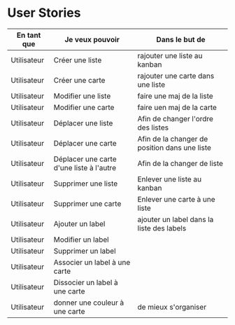 # User Stories

|En tant que|Je veux pouvoir| Dans le but de|
|---|---|---|
|Utilisateur| Créer une liste| rajouter une liste au kanban|
|Utilisateur| Créer une carte | rajouter une carte dans une liste|
|Utilisateur| Modifier une liste| faire une maj de la liste|
|Utilisateur| Modifier une carte| faire uen maj de la carte|
|Utilisateur| Déplacer une liste| Afin de changer l'ordre des listes|
|Utilisateur| Déplacer une carte| Afin de la changer de position dans une liste|
|Utilisateur| Déplacer une carte d'une liste à l'autre| Afin de la changer de liste|
|Utilisateur| Supprimer une liste| Enlever une liste au kanban|
|Utilisateur| Supprimer une carte| Enlever une carte à une liste|
|Utilisateur| Ajouter un label| ajouter un label dans la liste des labels| Option
|Utilisateur| Modifier un label| |
|Utilisateur| Supprimer un label| |
|Utilisateur| Associer un label à une carte| |
|Utilisateur| Dissocier un label à une carte| |
|Utilisateur| donner une couleur à une carte|de mieux s'organiser| Option